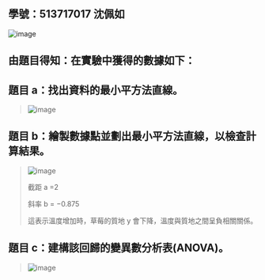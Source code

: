 ## 學號：513717017 沈佩如

![image](https://github.com/user-attachments/assets/9addd7c1-3b24-4fd9-b35d-3b9f253e80fe)

## 由題目得知：在實驗中獲得的數據如下：

## 題目 a：找出資料的最小平方法直線。
>
>![image](https://github.com/user-attachments/assets/990bade2-79dd-44cb-bb11-8d23b4643496)

## 題目 b：繪製數據點並劃出最小平方法直線，以檢查計算結果。
>
>![image](https://github.com/user-attachments/assets/5ebb5dcf-b4f4-4c37-acad-a473140d3566)
>
>截距 a  =2
>
>斜率 b = −0.875
>
>這表示溫度增加時，草莓的質地 y 會下降，溫度與質地之間呈負相關關係。

## 題目 c：建構該回歸的變異數分析表(ANOVA)。
>
>![image](https://github.com/user-attachments/assets/7b179405-a850-4d0f-a8bc-ef326b53b41b)
